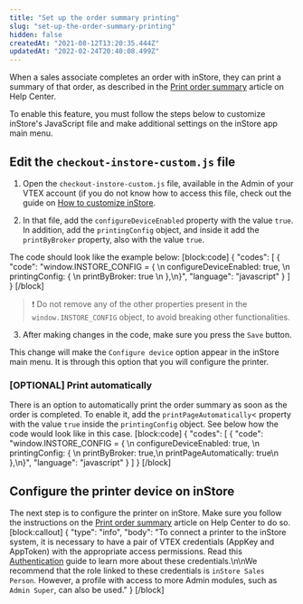 ```yaml
---
title: "Set up the order summary printing"
slug: "set-up-the-order-summary-printing"
hidden: false
createdAt: "2021-08-12T13:20:35.444Z"
updatedAt: "2022-02-24T20:40:08.499Z"
---
```

When a sales associate completes an order with inStore, they can print a summary of that order, as described in the [Print order summary](https://help.vtex.com/en/tracks/instore-using-the-app--4BYzQIwyOHvnmnCYQgLzdr/5UeqJA3sHp5goJacvHwPoS) article on Help Center.

 To enable this feature, you must follow the steps below to customize inStore's JavaScript file and make additional settings on the inStore app main menu.

## Edit the `checkout-instore-custom.js` file

1. Open the `checkout-instore-custom.js` file, available in the Admin of your VTEX account (if you do not know how to access this file, check out the guide on [How to customize inStore](https://developers.vtex.com/vtex-rest-api/docs/how-to-customize-instore).

2. In that file, add the `configureDeviceEnabled` property with the value `true`. In addition, add the `printingConfig` object, and inside it add the `printByBroker` property, also with the value `true`.

The code should look like the example below:
[block:code]
{
  "codes": [
    {
      "code": "window.INSTORE_CONFIG = { \n  configureDeviceEnabled: true, \n  printingConfig: { \n    printByBroker: true \n  },\n}",
      "language": "javascript"
    }
  ]
}
[/block]

>❗ Do not remove any of the other properties present in the `window.INSTORE_CONFIG` object, to avoid breaking other functionalities.

3. After making changes in the code, make sure you press the `Save` button.

This change will make the `Configure device` option appear in the inStore main menu. It is through this option that you will configure the printer.

### [OPTIONAL] Print automatically

There is an option to automatically print the order summary as soon as the order is completed. To enable it, add the `printPageAutomatically`< property with the value `true` inside the `printingConfig` object. See below how the code would look like in this case.
[block:code]
{
  "codes": [
    {
      "code": "window.INSTORE_CONFIG = { \n  configureDeviceEnabled: true, \n  printingConfig: { \n    printByBroker: true,\n    printPageAutomatically: true\n  },\n}",
      "language": "javascript"
    }
  ]
}
[/block]

## Configure the printer device on inStore

The next step is to configure the printer on inStore. Make sure you follow the instructions on the [Print order summary](https://help.vtex.com/en/tracks/instore-using-the-app--4BYzQIwyOHvnmnCYQgLzdr/5UeqJA3sHp5goJacvHwPoS) article on Help Center to do so.
[block:callout]
{
  "type": "info",
  "body": "To connect a printer to the inStore system, it is necessary to have a pair of VTEX credentials (AppKey and AppToken) with the appropriate access permissions. Read this [Authentication](https://developers.vtex.com/vtex-rest-api/docs/getting-started-authentication) guide to learn more about these credentials.\n\nWe recommend that the role linked to these credentials is `inStore Sales Person`. However, a profile with access to more Admin modules, such as `Admin Super`, can also be used."
}
[/block]
